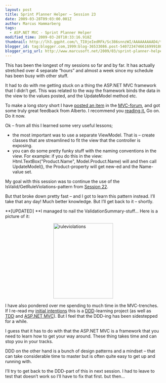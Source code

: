 ```yaml
---
layout: post
title: Sprint Planner Helper – Session 23
date: 2009-03-28T09:03:00.001Z
author: Marcus Hammarberg
tags:
  - ASP.NET MVC - Sprint Planner Helper
modified_time: 2009-03-28T10:33:16.918Z
thumbnail: http://lh3.ggpht.com/\_TI0jeIedRFk/Sc386snnzWI/AAAAAAAAAD4/toypsj9vSI4/s72-c/ruleviolations_thumb.jpg?imgmax=800
blogger_id: tag:blogger.com,1999:blog-36533086.post-5407234746616999180
blogger_orig_url: http://www.marcusoft.net/2009/03/sprint-planner-helper-session-23.html
---
```



This has been the longest of my sessions so far and by far. It has
actually stretched over 4 separate “hours” and almost a week since my
schedule has been busy with other stuff.

It had to do with me getting stuck on a thing the ASP.NET MVC framework
that I didn’t get. This was related to the way the framework binds the
data in the view to the values posted, and the UpdateModel method etc.

To make a long story short I have
<a href="http://forums.asp.net/t/1402763.aspx" target="_blank">posted an
item</a> in the
<a href="http://forums.asp.net/1146.aspx" target="_blank">MVC-forum</a>,
and got some truly great feedback from Alberto. I recommend you
<a href="http://forums.asp.net/t/1402763.aspx" target="_blank">reading
it.</a> Go on. Do it now.

Ok – from all this I learned some very useful lessons;

- the most important was to use a separate ViewModel. That is – create
    classes that are streamlined to fit the view that the controller is
    exposing.
- you can do some pretty funky stuff with the naming conventions in
    the view. For example: if you do this in the view:
    Html.TextBox("Product.Name", Model.Product.Name) will
    and then call UpdateModel(), the Product-property will get new-ed
    and the Name-value set.

My goal with this session was to continue the use of the
IsValid/GetRuleViolations-pattern from [Session
22](http://www.marcusoft.net/2009/03/sprint-planner-helper-session-22.html).

But that broke down pretty fast – and I got to learn this pattern
instead. I’ll take that any day! Much better knowledge. But I’ll get
back to it – shortly.

**\[UPDATED\]
**I managed to nail the ValidationSummary-stuff… Here is a picture of
it:

[<img
src="http://lh3.ggpht.com/_TI0jeIedRFk/Sc386snnzWI/AAAAAAAAAD4/toypsj9vSI4/ruleviolations_thumb.jpg?imgmax=800"
title="ruleviolations"
style="border-right: 0px; border-top: 0px; display: block; float: none; margin-left: auto; border-left: 0px; margin-right: auto; border-bottom: 0px"
data-border="0" width="193" height="244" alt="ruleviolations" />](http://lh5.ggpht.com/_TI0jeIedRFk/Sc3859hkEgI/AAAAAAAAAD0/zuSO8bunTxU/s1600-h/ruleviolations%5B2%5D.jpg)

I have also pondered over me spending to much time in the MVC-trenches.
If I re-read my [initial
intentions](http://www.marcusoft.net/2009/01/what-to-do-now-sprint-planner-helper.html)
this is a <a href="http://en.wikipedia.org/wiki/Domain-driven_design"
target="_blank">DDD</a>-learning project (as well as
<a href="http://en.wikipedia.org/wiki/Test-driven_development"
target="_blank">TDD</a> and
<a href="http://www.asp.net/mvc/" target="_blank">ASP.NET MVC</a>). But
I feel that the DDD-ing has been sidestepped for a while.

I guess that it has to do with that the ASP.NET MVC is a framework that
you need to learn how to get your way around. These thing takes time and
can stop you in your tracks.

DDD on the other hand is a bunch of design patterns and a mindset – that
can take considerable time to master but is often quite easy to get up
and running with.

I’ll try to get back to the DDD-part of this in next session. I had to
leave to test that doesn’t work so I’ll have to fix that first. but
then…
